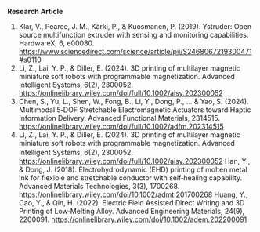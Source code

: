 **Research Article**<br>
1. Klar, V., Pearce, J. M., Kärki, P., & Kuosmanen, P. (2019). Ystruder: Open source multifunction extruder with sensing and monitoring capabilities. HardwareX, 6, e00080. https://www.sciencedirect.com/science/article/pii/S2468067219300471#s0110
2. Li, Z., Lai, Y. P., & Diller, E. (2024). 3D printing of multilayer magnetic miniature soft robots with programmable magnetization. Advanced Intelligent Systems, 6(2), 2300052. https://onlinelibrary.wiley.com/doi/full/10.1002/aisy.202300052
3. Chen, S., Yu, L., Shen, W., Fong, B., Li, Y., Dong, P., ... & Yao, S. (2024). Multimodal 5‐DOF Stretchable Electromagnetic Actuators toward Haptic Information Delivery. Advanced Functional Materials, 2314515. https://onlinelibrary.wiley.com/doi/full/10.1002/adfm.202314515
4. Li, Z., Lai, Y. P., & Diller, E. (2024). 3D printing of multilayer magnetic miniature soft robots with programmable magnetization. Advanced Intelligent Systems, 6(2), 2300052.　https://onlinelibrary.wiley.com/doi/full/10.1002/aisy.202300052
Han, Y., & Dong, J. (2018). Electrohydrodynamic (EHD) printing of molten metal ink for flexible and stretchable conductor with self‐healing capability. Advanced Materials Technologies, 3(3), 1700268. https://onlinelibrary.wiley.com/doi/10.1002/admt.201700268
Huang, Y., Cao, Y., & Qin, H. (2022). Electric Field Assisted Direct Writing and 3D Printing of Low‐Melting Alloy. Advanced Engineering Materials, 24(9), 2200091. https://onlinelibrary.wiley.com/doi/10.1002/adem.202200091
